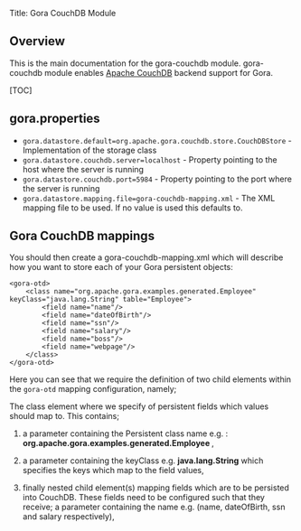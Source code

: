 Title: Gora CouchDB Module

## Overview
This is the main documentation for the gora-couchdb module. gora-couchdb module enables [Apache CouchDB](https://couchdb.apache.org/) backend support for Gora.

[TOC] 

## gora.properties 
* <code>gora.datastore.default=org.apache.gora.couchdb.store.CouchDBStore</code> - Implementation of the storage class 
* <code>gora.datastore.couchdb.server=localhost</code> - Property pointing to the host where the server is running
* <code>gora.datastore.couchdb.port=5984</code> - Property pointing to the port where the server is running
* <code>gora.datastore.mapping.file=gora-couchdb-mapping.xml</code> -  The XML mapping file to be used. If no value is used this defaults to.
 
## Gora CouchDB mappings
You should then create a gora-couchdb-mapping.xml which will describe how you want to store each of your Gora persistent objects:

    <gora-otd>
        <class name="org.apache.gora.examples.generated.Employee" keyClass="java.lang.String" table="Employee">
       		<field name="name"/>
    		<field name="dateOfBirth"/>
    		<field name="ssn"/>
    		<field name="salary"/>
    		<field name="boss"/>
    		<field name="webpage"/>
  		</class>		
    </gora-otd>		

Here you can see that we require the definition of two child elements within the <code>gora-otd</code> mapping configuration, namely;

The class element where we specify of persistent fields which values should map to. This contains; 

1. a parameter containing the Persistent class name e.g. : <b>org.apache.gora.examples.generated.Employee </b>,

2. a parameter containing the keyClass e.g. <b>java.lang.String</b> which specifies the keys which map to the field values,

3. finally nested child element(s) mapping fields which are to be persisted into CouchDB. These fields need to be configured such that they receive; a parameter containing the name e.g. (name, dateOfBirth, ssn and salary respectively),
